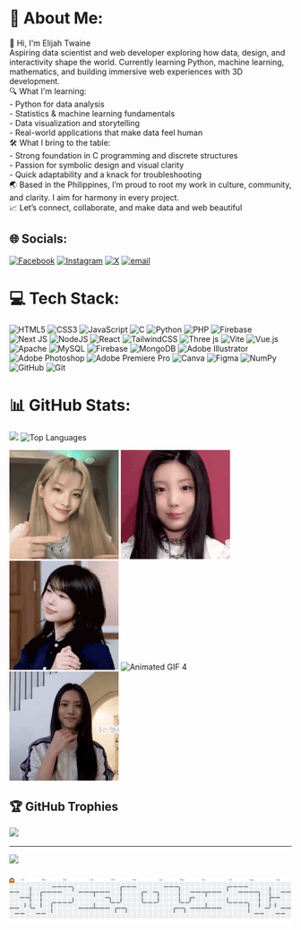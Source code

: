# 💫 About Me:
👋 Hi, I'm Elijah Twaine<br>Aspiring data scientist and web developer exploring how data, design, and interactivity shape the world. Currently learning Python, machine learning, mathematics, and building immersive web experiences with 3D development.<br>🔍 What I'm learning:<br>- Python for data analysis<br>- Statistics & machine learning fundamentals<br>- Data visualization and storytelling<br>- Real-world applications that make data feel human<br>🛠️ What I bring to the table:<br>- Strong foundation in C programming and discrete structures<br>- Passion for symbolic design and visual clarity<br>- Quick adaptability and a knack for troubleshooting<br>🌏 Based in the Philippines, I’m proud to root my work in culture, community, and clarity. I aim for harmony in every project.<br>📈 Let’s connect, collaborate, and make data and web beautiful<br>

## 🌐 Socials:
[![Facebook](https://img.shields.io/badge/Facebook-%231877F2.svg?logo=Facebook&logoColor=white)](https://facebook.com/twaiinee) [![Instagram](https://img.shields.io/badge/Instagram-%23E4405F.svg?logo=Instagram&logoColor=white)](https://instagram.com/twaiinee) [![X](https://img.shields.io/badge/X-black.svg?logo=X&logoColor=white)](https://x.com/twaiinee) [![email](https://img.shields.io/badge/Email-D14836?logo=gmail&logoColor=white)](mailto:twainemarquez@gmail.com) 

# 💻 Tech Stack:
  

![HTML5](https://img.shields.io/badge/html5-%23E34F26.svg?style=for-the-badge&logo=html5&logoColor=white) ![CSS3](https://img.shields.io/badge/css3-%231572B6.svg?style=for-the-badge&logo=css3&logoColor=white) ![JavaScript](https://img.shields.io/badge/javascript-%23323330.svg?style=for-the-badge&logo=javascript&logoColor=%23F7DF1E) ![C](https://img.shields.io/badge/c-%2300599C.svg?style=for-the-badge&logo=c&logoColor=white) ![Python](https://img.shields.io/badge/python-3670A0?style=for-the-badge&logo=python&logoColor=ffdd54) ![PHP](https://img.shields.io/badge/php-%23777BB4.svg?style=for-the-badge&logo=php&logoColor=white) ![Firebase](https://img.shields.io/badge/firebase-%23039BE5.svg?style=for-the-badge&logo=firebase) ![Next JS](https://img.shields.io/badge/Next-black?style=for-the-badge&logo=next.js&logoColor=white) ![NodeJS](https://img.shields.io/badge/node.js-6DA55F?style=for-the-badge&logo=node.js&logoColor=white) ![React](https://img.shields.io/badge/react-%2320232a.svg?style=for-the-badge&logo=react&logoColor=%2361DAFB) ![TailwindCSS](https://img.shields.io/badge/tailwindcss-%2338B2AC.svg?style=for-the-badge&logo=tailwind-css&logoColor=white) ![Three js](https://img.shields.io/badge/threejs-black?style=for-the-badge&logo=three.js&logoColor=white) ![Vite](https://img.shields.io/badge/vite-%23646CFF.svg?style=for-the-badge&logo=vite&logoColor=white) ![Vue.js](https://img.shields.io/badge/vue.js-%2335495e.svg?style=for-the-badge&logo=vuedotjs&logoColor=%234FC08D) ![Apache](https://img.shields.io/badge/apache-%23D42029.svg?style=for-the-badge&logo=apache&logoColor=white) ![MySQL](https://img.shields.io/badge/mysql-4479A1.svg?style=for-the-badge&logo=mysql&logoColor=white) ![Firebase](https://img.shields.io/badge/firebase-a08021?style=for-the-badge&logo=firebase&logoColor=ffcd34) ![MongoDB](https://img.shields.io/badge/MongoDB-%234ea94b.svg?style=for-the-badge&logo=mongodb&logoColor=white) ![Adobe Illustrator](https://img.shields.io/badge/adobe%20illustrator-%23FF9A00.svg?style=for-the-badge&logo=adobe%20illustrator&logoColor=white) ![Adobe Photoshop](https://img.shields.io/badge/adobe%20photoshop-%2331A8FF.svg?style=for-the-badge&logo=adobe%20photoshop&logoColor=white) ![Adobe Premiere Pro](https://img.shields.io/badge/Adobe%20Premiere%20Pro-9999FF.svg?style=for-the-badge&logo=Adobe%20Premiere%20Pro&logoColor=white) ![Canva](https://img.shields.io/badge/Canva-%2300C4CC.svg?style=for-the-badge&logo=Canva&logoColor=white) ![Figma](https://img.shields.io/badge/figma-%23F24E1E.svg?style=for-the-badge&logo=figma&logoColor=white) ![NumPy](https://img.shields.io/badge/numpy-%23013243.svg?style=for-the-badge&logo=numpy&logoColor=white) ![GitHub](https://img.shields.io/badge/github-%23121011.svg?style=for-the-badge&logo=github&logoColor=white) ![Git](https://img.shields.io/badge/git-%23F05033.svg?style=for-the-badge&logo=git&logoColor=white)

# 📊 GitHub Stats:

![](https://nirzak-streak-stats.vercel.app/?user=twaainee&theme=dracula&hide_border=false)     <img src="https://github-readme-stats.vercel.app/api/top-langs/?username=twaainee&theme=dracula&hide_border=false&include_all_commits=false&count_private=false&layout=compact" alt="Top Languages" width="496" height="auto"/>

<div align="left">
  <img src="iroha-illit.gif" alt="Animated GIF 1" width="195"/>
  <img src="wonhee_illit.gif" alt="Animated GIF 2" width="195"/>
  <img src="moka_illit.gif" alt="Animated GIF 3" width="195"/>
  <img src="minju-illit.gif" alt="Animated GIF 4" width="195"/>
  <img src="yunah-illit.gif" alt="Animated GIF 5" width="195"/>
</div>

## 🏆 GitHub Trophies
![](https://github-profile-trophy.vercel.app/?username=twaainee&theme=dracula&no-frame=false&no-bg=false&margin-w=4)

---
[![](https://visitcount.itsvg.in/api?id=twaainee&icon=0&color=0)](https://visitcount.itsvg.in)

###

<picture>
  <source media="(prefers-color-scheme: dark)" srcset="https://raw.githubusercontent.com/twaainee/twaainee/output/pacman-contribution-graph-dark.svg">
  <source media="(prefers-color-scheme: light)" srcset="https://raw.githubusercontent.com/twaainee/twaainee/output/pacman-contribution-graph.svg">
  <img alt="pacman contribution graph" src="https://raw.githubusercontent.com/twaainee/twaainee/output/pacman-contribution-graph.svg">
</picture>

###

<!-- Proudly created with GPRM ( https://gprm.itsvg.in ) -->
